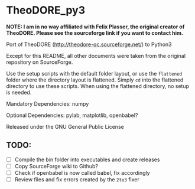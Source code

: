 # TheoDORE_py3

**NOTE: I am in no way affiliated with Felix Plasser, the original creator of TheoDORE. Please see the sourceforge link if you want to contact him.**

Port of TheoDORE (http://theodore-qc.sourceforge.net/) to Python3

Except for this README, all other documents were taken from the original repository on SourceForge.

Use the setup scripts with the default folder layout, or use the `flattened` folder where the directory layout is flattened. Simply `cd` into the flattened directory to use these scripts. When using the flattened directory, no setup is needed.

Mandatory Dependencies: numpy

Optional Dependencies: pylab, matplotlib, openbabel?

Released under the GNU General Public License

## TODO:

- [ ] Compile the bin folder into executables and create releases
- [ ] Copy SourceForge wiki to Github?
- [ ] Check if openbabel is now called babel, fix accordingly
- [ ] Review files and fix errors created by the `2to3` fixer
